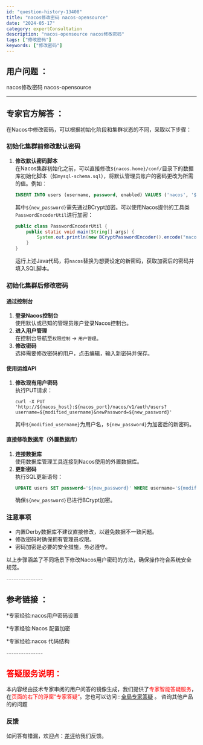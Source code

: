 ```yaml
---
id: "question-history-13408"
title: "nacos修改密码 nacos-opensource"
date: "2024-05-17"
category: expertConsultation
description: "nacos-opensource nacos修改密码"
tags: ["修改密码"]
keywords: ["修改密码"]
---
```


## 用户问题 ： 
 nacos修改密码 nacos-opensource 

---------------
## 专家官方解答 ：

在Nacos中修改密码，可以根据初始化阶段和集群状态的不同，采取以下步骤：

### 初始化集群前修改默认密码
1. **修改默认密码脚本**  
   在Nacos集群初始化之前，可以直接修改`${nacos.home}/conf/`目录下的数据库初始化脚本（如`mysql-schema.sql`），将默认管理员账户的密码更改为所需的值。例如：
   ```sql
   INSERT INTO users (username, password, enabled) VALUES ('nacos', '${new_password}', TRUE);
   ```
   其中`${new_password}`需先通过BCrypt加密。可以使用Nacos提供的工具类`PasswordEncoderUtil`进行加密：
   ```java
   public class PasswordEncoderUtil {
       public static void main(String[] args) {
           System.out.println(new BCryptPasswordEncoder().encode("nacos"));
       }
   }
   ```
   运行上述Java代码，将`nacos`替换为想要设定的新密码，获取加密后的密码并填入SQL脚本。

### 初始化集群后修改密码
#### 通过控制台
1. **登录Nacos控制台**  
   使用默认或已知的管理员账户登录Nacos控制台。
2. **进入用户管理**  
   在控制台导航至`权限控制` -> `用户管理`。
3. **修改密码**  
   选择需要修改密码的用户，点击编辑，输入新密码并保存。

#### 使用运维API
1. **修改现有用户密码**  
   执行PUT请求：
   ```shell
   curl -X PUT 'http://${nacos_host}:${nacos_port}/nacos/v1/auth/users?username=${modified_username}&newPassword=${new_password}'
   ```
   其中`${modified_username}`为用户名，`${new_password}`为加密后的新密码。

#### 直接修改数据库（外置数据库）
1. **连接数据库**  
   使用数据库管理工具连接到Nacos使用的外置数据库。
2. **更新密码**  
   执行SQL更新语句：
   ```sql
   UPDATE users SET password='${new_password}' WHERE username='${modified_username}';
   ```
   确保`${new_password}`已进行BCrypt加密。

### 注意事项
- 内置Derby数据库不建议直接修改，以避免数据不一致问题。
- 修改密码时确保拥有管理员权限。
- 密码加密是必要的安全措施，务必遵守。

以上步骤涵盖了不同场景下修改Nacos用户密码的方法，确保操作符合系统安全规范。


<font color="#949494">---------------</font> 


## 参考链接 ：

*专家经验:nacos用户密码设置 
 
 *专家经验:Nacos 配置加密 
 
 *专家经验:nacos 代码结构 


 <font color="#949494">---------------</font> 
 


## <font color="#FF0000">答疑服务说明：</font> 

本内容经由技术专家审阅的用户问答的镜像生成，我们提供了<font color="#FF0000">专家智能答疑服务</font>，在<font color="#FF0000">页面的右下的浮窗”专家答疑“</font>。您也可以访问 : [全局专家答疑](https://opensource.alibaba.com/chatBot) 。 咨询其他产品的的问题

### 反馈
如问答有错漏，欢迎点：[差评](https://ai.nacos.io/user/feedbackByEnhancerGradePOJOID?enhancerGradePOJOId=13889)给我们反馈。
